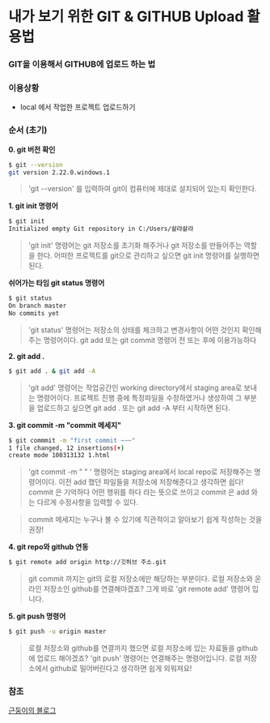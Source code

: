 # 내가 보기 위한 GIT & GITHUB Upload 활용법

### GIT을 이용해서 GITHUB에 업로드 하는 법

### 이용상황

- local 에서 작업한 프로젝트 업로드하기



### 순서 (초기)

**0. git 버전 확인**

```bash
$ git --version
git version 2.22.0.windows.1
``` 

> 'git --version' 를 입력하여 git이 컴퓨터에 제대로 설치되어 있는지 확인한다.


**1. git init 명령어**

```bash
$ git init
Initialized empty Git repository in C:/Users/솰랴솰랴
``` 

> 'git init' 명령어는 git 저장소를 초기화 해주거나 git 저장소를 만들어주는 역할을 한다. 어떠한 프로젝트를 git으로 관리하고 싶으면 git init 명령어를 실행하면 된다.


**쉬어가는 타임 git status 명령어**

```bash
$ git status
On branch master
No commits yet

``` 
> 'git status' 명령어는 저장소의 상태를 체크하고 변경사항이 어떤 것인지 확인해주는 명령어이다. git add 또는 git commit 명령어 전 또는 후에 이용가능하다

**2. git add .**

```bash
$ git add . & git add -A
``` 

> 'git add' 명령어는 작업공간인 working directory에서 staging area로 보내는 명령어이다. 프로젝트 진행 중에 특정파일을 수정하였거나 생성하여 그 부분을 업로드하고 싶으면 git add . 또는 git add -A 부터 시작하면 된다.


**3. git commit -m "commit 메세지"**

```bash
$ git commmit -m "first commit ~~~"
1 file changed, 12 insertions(+)
create mode 100313132 1.html
``` 

> 'git commit -m " " ' 명령어는 staging area에서 local repo로 저장해주는 명령어이다. 이전 add 했던 파일들을 저장소에 저장해준다고 생각하면 쉽다! commit 은 기억하다 어떤 행위를 하다 라는 뜻으로 쓰이고 commit 은 add 와는 다르게 수정사항을 입력할 수 있다.

> commit 메세지는 누구나 볼 수 있기에 직관적이고 알아보기 쉽게 작성하는 것을 권장!


**4. git repo와 github 연동**

```bash
$ git remote add origin http://깃허브 주소.git
```

> git commit 까지는 git의 로컬 저장소에만 해당하는 부분이다. 로컬 저장소와 온라인 저장소인 github를 연결해야겠죠? 그게 바로 'git remote add' 명령어 입니다.


**5. git push 명령어**

```bash
$ git push -u origin master

```
> 로컬 저장소와 github를 연결까지 했으면 로컬 저장소에 있는 자료들을 github에 업로드 해야겠죠? 'git push' 명령어는 연결해주는 명령어입니다. 로컬 저장소에서 github로 밀어버린다고 생각하면 쉽게 외워져요!


### 참조

[근둥이의 블로그](https://codevkr.tistory.com/46)  